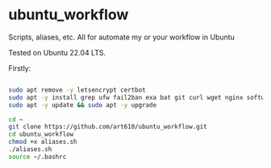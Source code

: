 # ubuntu_workflow
Scripts, aliases, etc. All for automate my or your workflow in Ubuntu

Tested on Ubuntu 22.04 LTS.

Firstly:
```bash

sudo apt remove -y letsencrypt certbot
sudo apt -y install grep ufw fail2ban exa bat git curl wget nginx software-properties-common certbot python3-certbot-nginx docker
sudo apt -y update && sudo apt -y upgrade

cd ~
git clone https://github.com/art610/ubuntu_workflow.git
cd ubuntu_workflow
chmod +x aliases.sh
./aliases.sh
source ~/.bashrc
```
